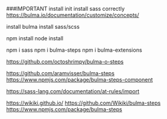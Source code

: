 ###IMPORTANT
install init
install sass correctly 
https://bulma.io/documentation/customize/concepts/

install bulma
install sass/scss

npm install
node install 

npm i sass
npm i bulma-steps
npm i bulma-extensions

https://github.com/octoshrimpy/bulma-o-steps

https://github.com/aramvisser/bulma-steps
https://www.npmjs.com/package/bulma-steps-component


https://sass-lang.com/documentation/at-rules/import

https://wikiki.github.io/
https://github.com/Wikiki/bulma-steps
https://www.npmjs.com/package/bulma-steps



